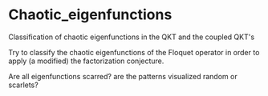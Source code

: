 # Chaotic_eigenfunctions
Classification of chaotic eigenfunctions in the QKT and the coupled QKT's

Try to classify the chaotic eigenfunctions of the Floquet operator in order to apply (a modified) the factorization conjecture.

Are all eigenfunctions scarred? are the patterns visualized random or scarlets?


